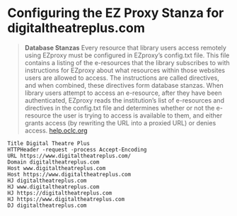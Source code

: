 # Configuring the EZ Proxy Stanza for digitaltheatreplus.com

> **Database Stanzas**
> Every resource that library users access remotely using EZproxy must be configured in EZproxy’s config.txt file. This file contains a listing of the e-resources that the library subscribes to with instructions for EZproxy about what resources within those websites users are allowed to access. The instructions are called directives, and when combined, these directives form database stanzas. When library users attempt to access an e-resource, after they have been authenticated, EZproxy reads the institution’s list of e-resources and directives in the config.txt file and determines whether or not the e-resource the user is trying to access is available to them, and either grants access (by rewriting the URL into a proxied URL) or denies access.
[help.oclc.org](https://help.oclc.org/Library_Management/EZproxy/EZproxy_for_content_providers)

```text
Title Digital Theatre Plus
HTTPHeader -request -process Accept-Encoding
URL https://www.digitaltheatreplus.com/
Domain digitaltheatreplus.com
Host www.digitaltheatreplus.com
Host https://www.digitaltheatreplus.com
HJ digitaltheatreplus.com
HJ www.digitaltheatreplus.com
HJ https://digitaltheatreplus.com
HJ https://www.digitaltheatreplus.com
DJ digitaltheatreplus.com
```
